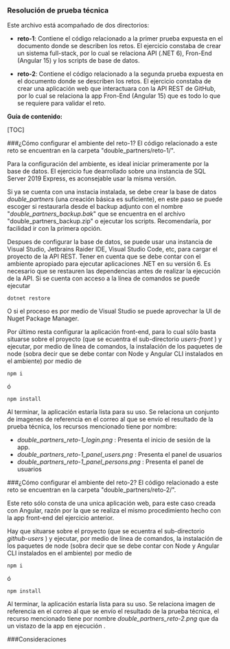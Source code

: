 ### Resolución de prueba técnica

Este archivo está acompañado de dos directorios:
- **reto-1**: Contiene el código relacionado a la primer prueba expuesta en el documento donde se describen los retos. El ejercicio constaba de crear un sistema full-stack, por lo cual se relaciona API (.NET 6), Fron-End (Angular 15) y los scripts de base de datos.

- **reto-2**: Contiene el código relacionado a la segunda prueba expuesta en el documento donde se describen los retos. El ejercicio constaba de crear una aplicación web que interactuara con la API REST de GitHub, por lo cual se relaciona la app Fron-End (Angular 15) que es todo lo que se requiere para validar el reto.

**Guía de contenido:**

[TOC]

###¿Cómo configurar el ambiente del reto-1?
El código relacionado a este reto se encuentran en la carpeta "double_partners/reto-1/".

Para la configuración del ambiente, es ideal iniciar primeramente por la base de datos. El ejercicio fue dearrollado sobre una instancia de SQL Server 2019 Express, es aconsejable usar la misma versión.

Si ya se cuenta con una instacia instalada, se debe crear la base de datos *double_partners*  (una creación básica es suficiente), en este paso se puede escoger si restaurarla desde el backup adjunto con el nombre "*double_partners_backup.bak*" que se encuentra en el archivo "double_partners_backup.zip" o ejecutar los scripts. Recomendaría, por facilidad ir con la primera opción.

Despues de configurar la base de datos, se puede usar una instancia de Visual Studio, Jetbrains Raider IDE, Visual Studio Code, etc, para cargar el proyecto de la API REST. Tener en cuenta que se debe contar con el ambiente apropiado para ejecutar aplicaciones .NET en su versión 6. Es necesario que se restauren las dependencias antes de realizar la ejecución de la API. Si se cuenta con acceso a la línea de comandos se puede ejecutar 

    dotnet restore

O si el proceso es por medio de Visual Studio se puede aprovechar la UI de Nuget Package Manager.

Por último resta configurar la aplicación front-end, para lo cual sólo basta situarse sobre el proyecto (que se ecuentra el sub-directorio *users-front* ) y ejecutar, por medio de línea de comandos, la instalación de los paquetes de node (sobra decir que se debe contar con Node y Angular CLI instalados en el ambiente) por medio de



    npm i

ó

    npm install

Al terminar, la aplicación estaría lista para su uso. Se relaciona un conjunto de imagenes de referencia en el correo al que se envío el resultado de la prueba técnica, los recursos mencionado tiene por nombre:
- *double_partners_reto-1_login.png* : Presenta el inicio de sesión de la app.
- *double_partners_reto-1_panel_users.png* : Presenta el panel de usuarios
- *double_partners_reto-1_panel_persons.png*  : Presenta el panel de usuarios

###¿Cómo configurar el ambiente del reto-2?
El código relacionado a este reto se encuentran en la carpeta "double_partners/reto-2/".

Este reto sólo consta de una unica aplicación web, para este caso creada con Angular, razón por la que se realiza el mismo procedimiento hecho con la app front-end del ejercicio anterior.

Hay que situarse sobre el proyecto (que se ecuentra el sub-directorio *github-users* ) y ejecutar, por medio de línea de comandos, la instalación de los paquetes de node (sobra decir que se debe contar con Node y Angular CLI instalados en el ambiente) por medio de



    npm i

ó

    npm install

Al terminar, la aplicación estaría lista para su uso. Se relaciona imagen de referencia en el correo al que se envío el resultado de la prueba técnica, el recurso mencionado tiene por nombre *double_partners_reto-2.png* que da un vistazo de la app en ejecución .

###Consideraciones
